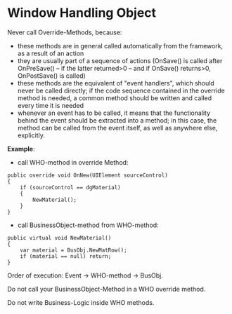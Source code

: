 # Window Handling Object

Never call Override-Methods, because:

- these methods are in general called automatically from the framework, as a result of an action
- they are usually part of a sequence of actions (OnSave() is called after OnPreSave() – if the latter returned>0 – and if OnSave() returns>0, OnPostSave() is called)
- these methods are the equivalent of "event handlers", which should never be called directly; if the code sequence contained in the override method is needed, a common method should be written and called every time it is needed
- whenever an event has to be called, it means that the functionality behind the event should be extracted into a method; in this case, the method can be called from the event itself, as well as anywhere else, explicitly. 

**Example**: 

- call WHO-method in override Method:

```
public override void OnNew(UIElement sourceControl)
{
    if (sourceControl == dgMaterial)
    {
        NewMaterial();
    }
}
```

- call BusinessObject-method from WHO-method:
```
public virtual void NewMaterial()
{
    var material = BusObj.NewMatRow();
    if (material == null) return;
}

```

Order of execution: Event -> WHO-method -> BusObj. 

Do not call your BusinessObject-Method in a WHO override method. 

Do not write Business-Logic inside WHO methods.